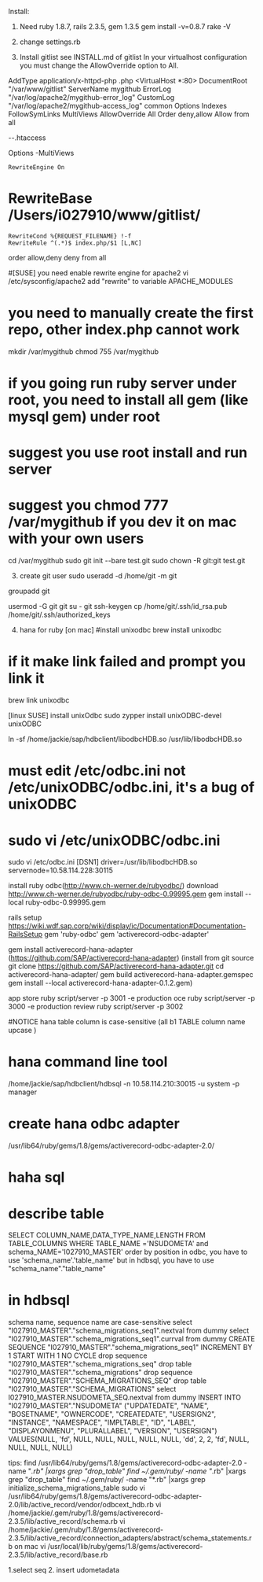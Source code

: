 Install:
1. Need ruby 1.8.7, rails 2.3.5, gem 1.3.5
gem install -v=0.8.7 rake -V

2. change settings.rb


3. Install gitlist
see INSTALL.md of gitlist
In your virtualhost configuration you must change the AllowOverride option to All.

AddType application/x-httpd-php .php
<VirtualHost *:80>
    DocumentRoot "/var/www/gitlist"
    ServerName mygithub
    ErrorLog "/var/log/apache2/mygithub-error_log"
    CustomLog "/var/log/apache2/mygithub-access_log" common
    <Directory />
                Options Indexes FollowSymLinks MultiViews
                AllowOverride All
                Order deny,allow
                Allow from all
    </Directory>
</VirtualHost>

--.htaccess

<IfModule mod_rewrite.c>
    Options -MultiViews

    RewriteEngine On
#    RewriteBase /Users/i027910/www/gitlist/

    RewriteCond %{REQUEST_FILENAME} !-f
    RewriteRule ^(.*)$ index.php/$1 [L,NC]
</IfModule>
<Files config.ini>	
    order allow,deny
    deny from all
</Files>

#[SUSE] you need enable rewrite engine for apache2
vi /etc/sysconfig/apache2
add "rewrite" to variable APACHE_MODULES

# you need to manually create the first repo, other index.php cannot work
mkdir /var/mygithub
chmod 755 /var/mygithub
# if you going run ruby server under root, you need to install all gem (like mysql gem) under root
# suggest you use root install and run server
# suggest you chmod 777 /var/mygithub if you dev it on mac with your own users
cd /var/mygithub
sudo git init --bare test.git
sudo chown -R git:git test.git


3. create git user
sudo useradd -d /home/git -m git

groupadd git

usermod -G git git
su - git
ssh-keygen 
cp /home/git/.ssh/id_rsa.pub /home/git/.ssh/authorized_keys

4. hana for ruby
[on mac]
#install unixodbc
brew install unixodbc
# if it make link failed and prompt you link it
brew link unixodbc


[linux SUSE]
install unixOdbc
sudo zypper install unixODBC-devel unixODBC

ln -sf /home/jackie/sap/hdbclient/libodbcHDB.so /usr/lib/libodbcHDB.so
# must edit /etc/odbc.ini not /etc/unixODBC/odbc.ini, it's a bug of unixODBC
# sudo vi /etc/unixODBC/odbc.ini 
sudo vi /etc/odbc.ini
[DSN1]
driver=/usr/lib/libodbcHDB.so
servernode=10.58.114.228:30115


install ruby odbc(http://www.ch-werner.de/rubyodbc/)
download http://www.ch-werner.de/rubyodbc/ruby-odbc-0.99995.gem 
gem install --local  ruby-odbc-0.99995.gem 

rails setup https://wiki.wdf.sap.corp/wiki/display/ic/Documentation#Documentation-RailsSetup
gem 'ruby-odbc'
gem 'activerecord-odbc-adapter'

gem install activerecord-hana-adapter (https://github.com/SAP/activerecord-hana-adapter)
(install from git source
git clone https://github.com/SAP/activerecord-hana-adapter.git
cd activerecord-hana-adapter/
gem build activerecord-hana-adapter.gemspec 
gem install --local activerecord-hana-adapter-0.1.2.gem)


app store
ruby script/server -p 3001 -e production
oce
ruby script/server -p 3000 -e production
review
ruby script/server -p 3002
<!-- ======== -->
<!-- = HANA = -->
<!-- ======== -->
#NOTICE
hana table column is case-sensitive (all b1 TABLE column name upcase )
# hana command line tool
/home/jackie/sap/hdbclient/hdbsql -n 10.58.114.210:30015 -u system -p manager

# create hana odbc adapter
/usr/lib64/ruby/gems/1.8/gems/activerecord-odbc-adapter-2.0/

# haha sql
# describe table
SELECT COLUMN_NAME,DATA_TYPE_NAME,LENGTH FROM TABLE_COLUMNS WHERE TABLE_NAME ='NSUDOMETA' and schema_NAME='I027910_MASTER' order by position
in odbc, you have to use 
'schema_name'.'table_name'
but in hdbsql, you have to use
"schema_name"."table_name"

# in hdbsql
schema name, sequence name are case-sensitive
select "I027910_MASTER"."schema_migrations_seq1".nextval from dummy
select "I027910_MASTER"."schema_migrations_seq1".currval from dummy
CREATE SEQUENCE "I027910_MASTER"."schema_migrations_seq1" INCREMENT BY 1 START WITH 1 NO CYCLE
drop sequence "I027910_MASTER"."schema_migrations_seq"
drop table "I027910_MASTER"."schema_migrations"
drop sequence "I027910_MASTER"."SCHEMA_MIGRATIONS_SEQ"
drop table "I027910_MASTER"."SCHEMA_MIGRATIONS"
select I027910_MASTER.NSUDOMETA_SEQ.nextval from dummy
INSERT INTO "I027910_MASTER"."NSUDOMETA" ("UPDATEDATE", "NAME", "BOSETNAME", "OWNERCODE", "CREATEDATE", "USERSIGN2", "INSTANCE", "NAMESPACE", "IMPLTABLE", "ID", "LABEL", "DISPLAYONMENU", "PLURALLABEL", "VERSION", "USERSIGN") VALUES(NULL, 'fd', NULL, NULL, NULL, NULL, NULL, 'dd', 2, 2, 'fd', NULL, NULL, NULL, NULL)

tips:
find /usr/lib64/ruby/gems/1.8/gems/activerecord-odbc-adapter-2.0 -name "*.rb" |xargs grep "drop_table"
find ~/.gem/ruby/ -name "*.rb" |xargs grep "drop_table"
find ~/.gem/ruby/ -name "*.rb" |xargs grep initialize_schema_migrations_table
sudo vi /usr/lib64/ruby/gems/1.8/gems/activerecord-odbc-adapter-2.0/lib/active_record/vendor/odbcext_hdb.rb
vi /home/jackie/.gem/ruby/1.8/gems/activerecord-2.3.5/lib/active_record/schema.rb
vi /home/jackie/.gem/ruby/1.8/gems/activerecord-2.3.5/lib/active_record/connection_adapters/abstract/schema_statements.rb
on mac
vi /usr/local/lib/ruby/gems/1.8/gems/activerecord-2.3.5/lib/active_record/base.rb


1.select seq
2. insert udometadata
